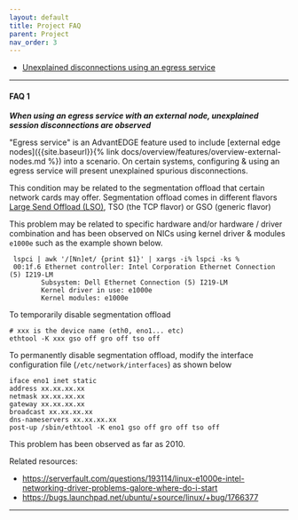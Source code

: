 ```yaml
---
layout: default
title: Project FAQ
parent: Project
nav_order: 3
---
```


- [Unexplained disconnections using an egress service](#faq-1)

-----

#### FAQ 1
_**When using an egress service with an external node, unexplained session disconnections are observed**_

"Egress service" is an AdvantEDGE feature used to include [external edge nodes]({{site.baseurl}}{% link docs/overview/features/overview-external-nodes.md %}) into a scenario. On certain systems, configuring & using an egress service will present unexplained spurious disconnections.

This condition may be related to the segmentation offload that certain network cards may offer. Segmentation offload comes in different flavors [Large Send Offload (LSO)](https://en.wikipedia.org/wiki/Large_send_offload), TSO (the TCP flavor) or GSO (generic flavor)

This problem may be related to specific hardware and/or hardware / driver combination and has been observed on NICs using kernel driver & modules `e1000e` such as the example shown below.
```
 lspci | awk '/[Nn]et/ {print $1}' | xargs -i% lspci -ks %
 00:1f.6 Ethernet controller: Intel Corporation Ethernet Connection (5) I219-LM
        Subsystem: Dell Ethernet Connection (5) I219-LM
        Kernel driver in use: e1000e
        Kernel modules: e1000e
 ```

To temporarily disable segmentation offload
```
# xxx is the device name (eth0, eno1... etc)
ethtool -K xxx gso off gro off tso off
```

To permanently disable segmentation offload, modify the interface configuration file (`/etc/network/interfaces`) as shown below
```
iface eno1 inet static
address xx.xx.xx.xx
netmask xx.xx.xx.xx
gateway xx.xx.xx.xx
broadcast xx.xx.xx.xx
dns-nameservers xx.xx.xx.xx
post-up /sbin/ethtool -K eno1 gso off gro off tso off
```
This problem has been observed as far as 2010.

Related resources:

- https://serverfault.com/questions/193114/linux-e1000e-intel-networking-driver-problems-galore-where-do-i-start
- https://bugs.launchpad.net/ubuntu/+source/linux/+bug/1766377

-----
